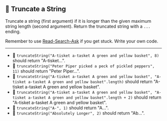 🚀 Truncate a String
--------------------

Truncate a string (first argument) if it is longer than the given maximum string length (second argument). Return the truncated string with a `...` ending.

Remember to use [Read-Search-Ask](https://www.freecodecamp.org/forum/t/how-to-get-help-when-you-are-stuck-coding/19514) if you get stuck. Write your own code.

* * *

*   🧪 `truncateString("A-tisket a-tasket A green and yellow basket", 8)` should return "A-tisket...".
*   🧪 `truncateString("Peter Piper picked a peck of pickled peppers", 11)` should return "Peter Piper...".
*   🧪 `truncateString("A-tisket a-tasket A green and yellow basket", "A-tisket a-tasket A green and yellow basket".length)` should return "A-tisket a-tasket A green and yellow basket".
*   🧪 `truncateString("A-tisket a-tasket A green and yellow basket", "A-tisket a-tasket A green and yellow basket".length + 2)` should return "A-tisket a-tasket A green and yellow basket".
*   🧪 `truncateString("A-", 1)` should return "A...".
*   🧪 `truncateString("Absolutely Longer", 2)` should return "Ab...".